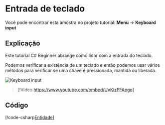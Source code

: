 # Entrada de teclado
Você pode encontrar esta amostra no projeto tutorial: **Menu** → **Keyboard input**

## Explicação
Este tutorial C# Beginner abrange como lidar com a entrada do teclado.

Podemos verificar a existência de um teclado e então podemos usar vários métodos para verificar se uma chave é pressionada, mantida ou liberada.

![Keyboard input](media/keyboard-input.webp)

> [!Vídeo https://www.youtube.com/embed/UvKizPFAego]

## Código
[!code-csharp[Entidade](../../../../stride/samples/Tutorials/CSharpBeginner/CSharpBeginner/CSharpBeginner.Game/Code/KeyboardInputDemo.cs)]
